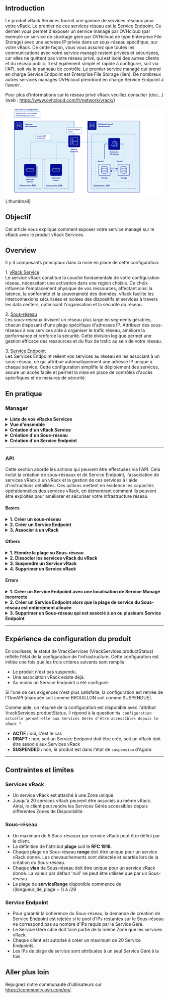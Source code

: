 ## Introduction

Le produit vRack Services fournit une gamme de services réseaux pour votre vRack. Le premier de ces services réseau est le Service Endpoint. Ce dernier vous permet d'exposer un service managé par OVHcloud (par exemple un service de stockage géré par OVHcloud de type Enterprise File Storage) avec une adresse IP privée dans un sous-réseau spécifique, sur votre vRack. De cette façon, vous vous assurez que toutes les communications avec votre service managé restent privées et sécurisées, car elles ne quittent pas votre réseau privé, qui est isolé des autres clients et du réseau public. Il est également simple et rapide à configurer, soit via l'API, soit via le panneau de contrôle. Le premier service managé qui prend en charge Service Endpoint est Enterprise File Storage (lien). De nombreux autres services managés OVHcloud prendront en charge Service Endpoint à l’avenir.

Pour plus d'informations sur le réseau privé vRack veuillez consulter (doc...) (web : https://www.ovhcloud.com/fr/network/vrack/)

![global schema](images/global_schema_20240402.png){.thumbnail}

## Objectif

Cet article vous explique comment exposer votre service managé sur le vRack avec le produit vRack Services.

## Overview
Il y 3 composants principaux dans la mise en place de cette configuration:

1.&nbsp;<ins>vRack Service</ins>   
Le service vRack constitue la couche fondamentale de votre configuration réseau, nécessitant une activation dans une région choisie. Ce choix influence l'emplacement physique de vos ressources, affectant ainsi la latence, la conformité et la souveraineté des données. vRack facilite les interconnexions sécurisées et isolées des dispositifs et services à travers les data centers, optimisant l'organisation et la sécurité du réseau.
   
2.&nbsp;<ins>Sous-réseau</ins>   
Les sous-réseaux divisent un réseau plus large en segments gérables, chacun disposant d'une plage spécifique d'adresses IP. Attribuer des sous-réseaux à vos services aide à organiser le trafic réseau, améliore la performance et renforce la sécurité. Cette division logique permet une gestion efficace des ressources et du flux de trafic au sein de votre réseau.
   
3.&nbsp;<ins>Service Endpoint</ins>   
Les Services Endpoint relient vos services au réseau en les associant à un sous-réseau, ce qui attribue automatiquement une adresse IP unique à chaque service. Cette configuration simplifie le déploiement des services, assure un accès facile et permet la mise en place de contrôles d'accès spécifiques et de mesures de sécurité.


## En pratique

### Manager



<details>

  <summary><b>Liste de vos vRacks Services</b> </summary>

<blockquote>
    
![overview 01](images/01-VRS.png){.thumbnail}

Dans cet écran vous avez la liste des différents Services vRack déclarés.

</blockquote>

</details>


<details>
    
  <summary><b>Vue d'ensemble </b> </summary>

<blockquote>  

![overview 01](images/07-VRS.png){.thumbnail}

Dans ce premier onglet, vous avez toutes les informations générales relatives au Service vRack sélectionné.

---

![overview 01](images/08-VRS.png){.thumbnail}

Dans cet onglet, qui ne contient aucune information lors de la création d'un Service vRack, vous avez la liste des sous-réseaux créés et disponibles pour le Service vRack sélectionné.

---

![overview 01](images/09-VRS.png){.thumbnail}

Dans cet onglet, qui ne contient aucune information lors de la création d'un Service vRack, vous avez la liste des Services Endpoints créés et disponibles pour le Service vRack sélectionné.

Il est a noter que pour créer un Service Endpoint il faut d'abord passer par l'étape de création d'un sous-réseau.

</blockquote>    

</details>

<details>
  <summary><b>Création d'un vRack Service</b> </summary>

<blockquote>    

![overview 01](images/03-VRS.png){.thumbnail}

La création d'un vRack Service se déroule en lui attribuant un nom et une région.

En effet vRack Services est un service régional. Vous devez donc choisir dans quelle région vous comptez l'utiliser. Pour bénéficier du Service Endpoint, vous devez sélectionner la région correspondante à votre service managé OVHcloud.

---

![overview 01](images/04-VRS.png){.thumbnail}

Pour activer vRack Services vous devez avoir un vRAck. Si vous n'en avez pas à cette étape il est possible d'en commander un. 
Vous n'êtes pas obligé d'un commander un à cette étape, vous pouvez le faire plus tard et revenir sur le processus de création du vRack Service.

---

![overview 01](images/05-VRS.png){.thumbnail}

Ici, vous avez donc un état des lieux de votre de demande de création du vRack Service et pour ceux qui n'ont pas de vRAck associé, il est possible de le faire.

---

![overview 01](images/06-VRS.png){.thumbnail}

L'association à un vRack est assez simple car il suffit simplement de sélectionner le vRack souhaité dans la liste proposée ici.

</blockquote>    
    
</details>

<details>
  <summary><b>Création d'un Sous-réseau</b> </summary>

    

![overview 01](images/10-VRS.png){.thumbnail}

---

![overview 01](images/12-VRS.png){.thumbnail}

---

![overview 01](images/14-VRS.png){.thumbnail}

</details>


<details>
  <summary><b>Création d'un Service Endpoint</b> </summary>

![overview 01](images/15-VRS.png){.thumbnail}
    

</details>




---

### API

Cette section aborde les actions qui peuvent être effectuées via l'API. Cela inclut la création de sous-réseaux et de Service Endpoint, l'association de services vRack à un vRack et la gestion de ces services à l'aide d'instructions détaillées. Ces actions mettent en évidence les capacités opérationnelles des services vRack, en démontrant comment ils peuvent être exploités pour améliorer et sécuriser votre infrastructure réseau.

#### Basics

<details>
  <summary><b>1. Créer un sous-réseau</b> </summary>
    
<blockquote>
    
  Demande de création de Sous-réseau (toujours synchrone)

```bash
$ curl -XPOST -d '{"range": "172.21.0.0/27", "serviceRange": "172.21.0.0/29", "vlan": "10"}' https://api.ovh.com/2.0/vrackServices/vrs-1234567/subnet
```

> <details>
>   <summary>Afficher le retour de cette commande</summary>
> 
> ```console
> HTTP/1.1 201 Created
> Location: https://api.ovh.com/2.0/vrackServices/vrs-2034567/subnet/sub-4567890
> {
>     "id": "sub-4567890",
>     "resourceStatus": "READY",
>     "targetSpec" : {
>         "displayName": "rbx_nominal_services",
>         "serviceRange": "172.21.0.0/29"
>     },
>     "currentState": {
>         "displayName": "rbx_nominal_services",
>         "vrackServicesId": "vrs-1234567",
>         "range": "172.21.0.0/27",
>         "serviceRange": "172.21.0.0/29",
>         "vlan": 10,
>     },
>     "createdAt": "2024-01-19T14:53:22.323452Z",
>     "updatedAt": "2024-01-19T14:53:22.323452Z"
> }
> ```    
>     
> </details>

</blockquote>

</details>


<details>
  <summary><b>2. Créer un Service Endpoint </b>     </summary>

<blockquote>
1.&nbsp;<ins>Demande de création d'un Service Endpoint (asynchrone si une association vRack existe)</ins>  

Ici nous utilisons un identifiant `serviceId` présent dans la liste des services managés disponibles.

```bash
$ curl -XPOST -d '{"serviceType": "entreprise-file-storage", "serviceId": "1fd7bf30-6722-4658-b3db-
92e269185f46"}' https://api.ovh.com/2.0/vrackServices/vrs-1234567/subnet/sub-4567890/serviceEndpoint
```  

> <details>
>   <summary>Afficher le retour de cette commande</summary>
>     
> ```console
> HTTP/1.1 201 Created
> Location: https://api.ovh.com/2.0/vrackServices/vrs-1234567/subnet/sub-4567890/serviceEndpoint/end-5678901
> {
>   "id": "end-5678901",
>   "resourceStatus": "CREATING",
>   "targetSpec": {
>     "displayName": "secured_data"
>   },
>   "currentState": {
>     "displayName": "secured_data",
>     "subnetId": "sub-4567890",
>     "serviceType": "entreprise-file-storage",
>     "serviceId": "1fd7bf30-6722-4658-b3db-92e269185f46",
>     "endpoints": {
>       1: {
>         "ip": "172.21.0.1",
>         "description": null        // Fetched from the Managed Service 'create' event
>       },
>       2: {
>         "ip": "172.21.0.2",
>         "description": null        // Fetched from the Managed Service 'create' event
>       },
>       3: {
>         "ip": "172.21.0.3",
>         "description": null        // Fetched from the Managed Service 'create' event
>       }
>     }
>   },
>   "createdAt": "2024-01-19T14:54:22.323452Z",
>   "updatedAt": "2024-01-19T14:54:22.323452Z"
> }
> ```
> 
> </details>   
2.&nbsp;<ins>Création d'un second Service Endpoint</ins>   
Juste pour vous montrer le comportement lorsque vous souhaitez lancer une nouvelle demande pendant l'exécution de la précédente.

```bash
$ curl -XPOST -d '{"serviceType": "entreprise-file-storage", "serviceId": "95569efa-61f2-4deb-8beea60b4213e1dc"}' https://api.ovh.com/2.0/vrackServices/vrs-1234567/subnet/sub-4567890/serviceEndpoint
```


> <details>
>   <summary>Afficher le retour de cette commande</summary>
> 
>     
> ```console
> HTTP/1.1 409 Conflict
> {
>   "class": "Client::Conflict::ResourceBusy",
>   "message": "Subnet sub-1234567 is busy",
>   "details": {
>     "subnetId": "sub-1234567"
>   }
> }
> ```
> 
> </details>

3. <ins>Ainsi, vous pouvez récupérer le statut de la demande de création du premier Service Endpoint.</ins>
  
De cette manière, nous pouvons voir que le statut de la ressource est maintenant READY.
   
```bash
$ curl -XGET https://api.ovh.com/2.0/vrackServices/vrs-1234567/subnet/sub-4567890/serviceEndpoint/end-5678901
```


> <details>
>   <summary>Afficher le retour de cette commande</summary>
>      
> ```console
> {
>   "id": "end-5678901",
>   "resourceStatus": "READY",
>   "targetSpec": {
>     "displayName": "critical_business"
>   },
>   "currentState": {
>     "displayName": "critical_business",
>     "subnetId": "sub-4567890",
>     "serviceType": "entreprise-file-storage",
>     "serviceId": "1fd7bf30-6722-4658-b3db-92e269185f46",
>     "endpoints": {
>       1: {
>         "ip": "172.21.0.1",
>         "description": null        // Fetched from the Managed Service 'create' event
>       },
>       2: {
>         "ip": "172.21.0.2",
>         "description": null        // Fetched from the Managed Service 'create' event
>       },
>       3: {
>         "ip": "172.21.0.3",
>         "description": null        // Fetched from the Managed Service 'create' event
>       }
>     }
>   },
>   "createdAt": "2024-01-19T14:54:22.323452Z",
>   "updatedAt": "2024-01-19T14:54:22.323452Z"
> }
> ```
> 
> </details>

</blockquote>

</details>



<details>
  <summary><b>3. Associer à un vRack</b>    </summary>

<blockquote>

1. <ins>Vérifier l'éligibilité du vRack</ins>

```bash
$ curl -XGET https://api.ovh.com/1.0/vrack/pn-12345/allowedServices?serviceFamily=vrackServices
```  

> <details>
>   <summary>Afficher le retour de cette commande</summary>
>    
> ```console
> {
>   "ipLoadbalancing": null,
>   "dedicatedConnect": null,
>   "dedicatedServer": null,
>   "vrackServices": [
>     "vrs-2345678",
>     "vrs-1234567"
>   ],
>   "ip": null,
>   "dedicatedCloudDatacenter": null,
>   "ovhCloudConnect": null,
>   "cloudProject": null,
>   "dedicatedCloud": null,
>   "legacyVrack": null,
>   "dedicatedServerInterface": null
> }
> ```
> 
> </details>



2. <ins>Requête d'association du vRack</ins>

```bash
$ curl -XPOST -d '{"vrackServices": "vrs-1234567"}' https://api.ovh.com/1.0/vrack/pn-12345/vrackServices
```

> <details>
>   <summary>Afficher le retour de cette commande</summary>
> 
>     
> ```console
> [
>     todoDate: "2024-01-19T14:51:22.323452Z"
>     status: "init"
>     serviceName: "pn-12345"
>     orderId: null
>     lastUpdate: "2024-01-19T14:51:22.323452Z"
>     targetDomain: "vrs-1234567"
>     function: "addVrackServices"
>     id: 3456789
> ]
> ```
> 
> </details>



3. <ins>Récupérer la tâche asynchrone car cela peut prendre quelques secondes</ins>
  Il se peut que vous rencontriez des erreurs lors de l'exécution de cette tâche
   
```bash
$ curl -XGET https://api.ovh.com/1.0/vrack/pn-12345/task/3456789
```

> <details>
>   <summary>Afficher le retour de cette commande</summary>
>     
> ```console
> HTTP/1.1 404 Not Found
> {
>     "message": "The requested object (taskId = 3456789) does not exist"
> }
> ```
>     
> </details>
   
4. <ins>Lorsque cette tâche synchrone est terminée, vous pouvez récupérer le statut du service vRack</ins>

```bash
$ curl -XGET https://api.ovh.com/2.0/vrackServices/vrs-1234567
```

> <details>
>   <summary>Afficher le retour de cette commande</summary>
> 
>     
> ```console
> {
>   "id": "vrs-1234567",
>   "resourceStatus": "READY",
>   "targetSpec": {
>     "displayName": "Sample_Display_Name"
>   },
>   "currentState": {
>     "productStatus": "ACTIVE",
>     "displayName": "Sample_Display_Name",
>     "nicAdmin": "dp12345-ovh",
>     "nicTech": "dp12345-ovh",
>     "vrackId": "pn-12345",
>     "zone": "rbx",
>     "region": "eu-east-1",
>     "az": "eu-east-1-a"
>   },
>   "createdAt": "2024-01-19T14:40:22.323452Z",
>   "updatedAt": "2024-01-19T14:52:22.323452Z"
> }
> ```
>     
> </details>

</blockquote>

</details>












#### Others

<details>
  <summary><b>1. Etendre la plage su Sous-réseau</b></summary>

<blockquote>

1. <ins>Créer un fichier texte 'extend-subnet-service-range.json' contenant ces informations</ins>

```bash
$ cat extend-subnet-service-range.json
```

> <details>
>   <summary>Afficher le retour de cette commande</summary>
> 
> ```console
> {
>   "targetSpec": {
>     "displayName": "rbx_nominal_services",
>     "serviceRange": "172.21.0.0/28"
>   }
> }
> ```
> 
> </details>

2. <ins>Demander l'extension de la plage de service (asynchrone)</ins>

```bash
$ curl -XPUT -d@extend-subnet-service-range.json https://api.ovh.com/2.0/vrackServices/vrs-1234567/subnet/sub-
4567890
```

> <details>
>   <summary>Afficher le retour de cette commande</summary>
>   
> ```console
> {
>   "id": "sub-4567890",
>   "resourceStatus": "UPDATING",
>   "targetSpec": {
>     "displayName": "rbx_nominal_services",
>     "serviceRange": "172.21.0.0/28"
>   },
>   "currentState": {
>     "displayName": "rbx_nominal_services",
>     "vrackServicesId": "vrs-1234567",
>     "range": "172.21.0.0/27",
>     "serviceRange": "172.21.0.0/29",
>     "vlan": 10
>   },
>   "createdAt": "2024-01-19T14:53:22.323452Z",
>   "updatedAt": "2024-01-19T14:58:22.323452Z"
> }
> ```
> 
> </details>

3. <ins>Récupérer l'état final</ins>
   
```bash
$ curl -XGET https://api.ovh.com/2.0/vrackServices/vrs-1234567/subnet/sub-4567890
```

> <details>
>   <summary>Afficher le retour de cette commande</summary>
>   
> ```console
> {
>   "id": "sub-4567890",
>   "resourceStatus": "READY",
>   "targetSpec": {
>     "displayName": "rbx_nominal_services",
>     "serviceRange": "172.21.0.0/28"
>   },
>   "currentState": {
>     "displayName": "rbx_nominal_services",
>     "vrackServicesId": "vrs-1234567",
>     "range": "172.21.0.0/27",
>     "serviceRange": "172.21.0.0/28",
>     "vlan": 10
>   },
>   "createdAt": "2024-01-19T14:53:22.323452Z",
>   "updatedAt": "2024-01-19T14:58:33.323452Z"
> }
> ```
> 
> </details>

</blockquote>

</details>


<details>
  <summary><b>2. Dissocier les services vRack du vRack</b></summary>

<blockquote>
  
1. <ins>Demander la dissociation du vRack</ins>

```bash
$ curl -XDELETE https://api.ovh.com/1.0/vrack/pn-12345/vrackServices/vrs-1234567
```

> <details>
>   <summary>Afficher le retour de cette commande</summary>
> 
> ```console
> {
>     todoDate: "2022-05-04T14:59:22.323452Z"
>     status: "init"
>     serviceName: "pn-12345"
>     orderId: null
>     lastUpdate: "2022-05-04T14:58:55.323452Z"
>     function: "removeVrackServices"
>     id: 5678901
> }
> ```
> 
> </details>


2. <ins>Récupérer la tâche asynchrone en utilisant l'identifiant de tâche créé</ins>

```bash
$ curl -XGET https://api.ovh.com/1.0/vrack/pn-12345/task/5678901
```


> <details>
>   <summary>Afficher le retour de cette commande</summary>
> 
> ```console
> HTTP/1.1 404 Not Found
> {
>     "message": "The requested object (taskId = 3205546) does not exist"
> }
> ```
> 
> </details>

3. <ins>Tâche asynchrone terminée -> Récupérer le statut du service vRack</ins>

```bash
$ curl -XGET https://api.ovh.com/2.0/vrackServices/vrs-1234567
```


> <details>
>   <summary>Afficher le retour de cette commande</summary>
> 
> ```console
> {
>     "id": "vrs-1234567",
>     "resourceStatus": "READY",
>     "targetSpec" : {
>         "displayName": "Backup_infra.",
>     },
>     "currentState": {
>         "productStatus": "DRAFT",
>         "displayName": "Backup_infra.",
>         "nicAdmin": "dp12345-ovh",
>         "nicTech": "dp12345-ovh",
>         "vrackId": null,
>         "zone": "rbx",
>         "region": "eu-east-1",
>         "az": "eu-east-1-a"
>     },
>     "createdAt": "2024-01-19T14:40:22.323452Z",
>     "updatedAt": "2024-01-19T14:59:55.323452Z"
> }
> ```
> 
> </details>

</blockquote>

</details>


<details>
  <summary><b>3. Suspendre un Service vRack</b></summary>

<blockquote>
    
Suspension déclenchée lors de la consommation de l'événement 'SUSPENSION' sur Agora
Ici, nous avons le même résultat que la dissociation

</blockquote>

</details>


<details>
  <summary><b>4. Supprimer un Service vRack</b></summary>

<blockquote>


Suppression déclenchée lors de la consommation de l'événement 'TERMINATION' sur Agora
Ensuite, toutes les ressources sont supprimées en cascade

</blockquote>

</details>


#### Errors

<details>
  <summary><b>1. Créer un Service Endpoiint avec une localisation de Service Managé incorrecte</b></summary>

<blockquote>  

```bash
$ curl -XPOST -d '{"serviceType": "entreprise-file-storage", "serviceId": "95569efa-61f2-4deb-8beea60b4213e1dc"}'
https://api.ovh.com/2.0/vrackServices/vrs-1234567/subnet/sub-4567890/serviceEndpoint
```

> <details>
>   <summary>Afficher le retour de cette commande</summary>
> 
> ```console
> HTTP/1.1 400 Bad Request
> {
>   "class": "Client::BadRequest::LocalizationMismatch",
>   "message": "Service 95569efa-61f2-4deb-8bee-a60b4213e1dc zone (rbx) does not match vRack Services vrs-2034567 zone (sbg)",
>   "details": {
>     "serviceId": "95569efa-61f2-4deb-8bee-a60b4213e1dc",
>     "vrackServiceZone": "rbx",
>     "vrackServiceId": "vrs-2034567",
>     "serviceZone": "sbg"
>   }
> }
> ```
> 
> </details>

</blockquote>

</details>


<details>
  <summary><b>2. Créer un Service Endpoint alors que la plage de service du Sous-réseau est entièrement allouée</b></summary>

<blockquote>
  
```bash
$ curl -XPOST -d '{"serviceType": "entreprise-file-storage", "serviceId": "2d65f8e0-edde-448f-b9-
a85404eb52"}' https://api.ovh.com/2.0/vrackServices/vrs-1234567/subnet/sub-4567890/serviceEndpoint
```

> <details>
>   <summary>Afficher le retour de cette commande</summary>
> 
> ```console
> HTTP/1.1 400 Bad Request
> {
>   "class": "Client::BadRequest::ServiceRangeFullyAllocated",
>   "message": "Service 2d65f8e0-edde-448f-b9-a85404eb52 requires 2 IPs while 0 IP(s) still available on the Subnet sub-2778273",
>   "details": {
>     "serviceId": "2d65f8e0-edde-448f-b9-a85404eb52",
>     "requestedIPsCount": "2",
>     "availableIPsCount": "0",
>     "SubnetId": "sub-4567890"
>   }
> }
> ```
> 
> </details>

</blockquote>

</details>


<details>
  <summary><b>3. Supprimer un Sous-réseau qui est associé à un ou plusieurs Service Endpoint</b></summary>

<blockquote>

```bash
$ curl -XDELETE https://api.ovh.com/2.0/vrackServices/vrs-1234567/subnet/sub-4567890
```

> <details>
>   <summary>Afficher le retour de cette commande</summary>
> 
> ```console
> HTTP/1.1 409 Conflict
> {
>   "class": "Client::Conflict::SubnetNotEmpty",
>   "message": "Subnet sub-4567890 contains 3 Service Endpoints",
>   "details": {
>     "subnetId": "sub-4567890",
>     "serviceEndpointsCount": 3
>   }
> }
> ```
> 
> </details>

</blockquote>

</details>

---

## Expérience de configuration du produit

En coulisses, le statut de VrackServices (VrackServices.productStatus) reflète l'état de la configuration de l'infrastructure. Cette configuration est initiée une fois que les trois critères suivants sont remplis :

- Le produit n'est pas suspendu.
- Une association vRack existe déjà.
- Au moins un Service Endpoint a été configuré.

Si l'une de ces exigences n'est plus satisfaite, la configuration est retirée de l'OneAPI (marquée soit comme BROUILLON soit comme SUSPENDUE).

Comme aide, un résumé de la configuration est disponible avec l'attribut VrackServices.productStatus.
Il répond à la question `Ma configuration actuelle permet-elle aux Services Gérés d'être accessibles depuis le vRack ?`
- **ACTIF :** oui, c'est le cas
- **DRAFT :** non, soit un Service Endpoint doit être créé, soit un vRack doit être associé aux Services vRack
- **SUSPENDED :** non, le produit est dans l'état de `suspension` d'Agora

 
---


## Contraintes et limites
### Services vRack
- Un service vRack est attaché à une Zone unique.
- Jusqu'à 20 services vRack peuvent être associés au même vRack. Ainsi, le client peut rendre les Services Gérés accessibles depuis différentes Zones de Disponibilité.

### Sous-réseau
- Un maximum de 5 Sous-réseaux par service vRack peut être défini par le client.
- La définition de l'attribut **plage** suit le **RFC 1918**.
- Chaque plage de Sous-réseau **range** doit être unique pour un service vRack donné. Les chevauchements sont détectés et écartés lors de la création du Sous-réseau.
- Chaque **vlan** de Sous-réseau doit être unique pour un service vRack donné. La valeur par défaut 'null' ne peut être utilisée que par un Sous-réseau.
- La plage de **serviceRange** disponible commence de /(longueur_de_plage + 1) à /29

### Service Endpoint
- Pour garantir la cohérence du Sous-réseau, la demande de création de Service Endpoint est rejetée si le pool d'IPs restantes sur le Sous-réseau ne correspond pas au nombre d'IPs requis par le Service Géré.
- Le Service Géré cible doit faire partie de la même Zone que les services vRack.
- Chaque client est autorisé à créer un maximum de 20 Service Endpoints.
- Les IPs de plage de service sont attribuées à un seul Service Géré à la fois.

## Aller plus loin

Rejoignez notre communauté d'utilisateurs sur <https://community.ovh.com/en/>.
